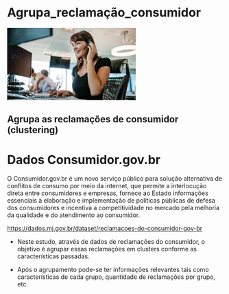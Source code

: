 # Agrupa_reclamação_consumidor

![Imagem de Cenoura](https://github.com/jairobernardesjunior/Agrupa_reclamacao_consumidor/blob/main/consumidor.jpg)
 
## Agrupa as reclamações de consumidor (clustering)

# Dados Consumidor.gov.br
O Consumidor.gov.br é um novo serviço público para solução alternativa de conflitos de consumo por meio da internet, que permite a interlocução direta entre consumidores e empresas, fornece ao Estado informações essenciais à elaboração e implementação de políticas públicas de defesa dos consumidores e incentiva a competitividade no mercado pela melhoria da qualidade e do atendimento ao consumidor.

https://dados.mj.gov.br/dataset/reclamacoes-do-consumidor-gov-br

- Neste estudo, através de dados de reclamações do consumidor, o objetivo é agrupar essas reclamações em clusters conforme as características passadas.

- Após o agrupamento pode-se ter informações relevantes tais como características de cada grupo, quantidade de reclamações por grupo, etc.
